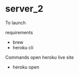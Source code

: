 # server_2

To launch

requirements

- brew
- heroku cli

Commands
open heroku live site

- heroku open
